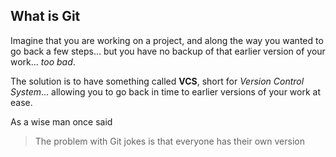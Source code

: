## What is Git

Imagine that you are working on a project, and along the way you wanted to go back a few steps... but you have no backup of that earlier version of your work... *too bad*.

The solution is to have something called **VCS**, short for *Version Control System*... allowing you to go back in time to earlier versions of your work at ease.

As a wise man once said
> The problem with Git jokes is that everyone has their own version